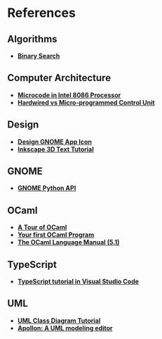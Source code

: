 # References

## Algorithms

- **[Binary Search](https://www.tutorialspoint.com/data_structures_algorithms/binary_search_algorithm.htm)**

## Computer Architecture

- **[Microcode in Intel 8086 Processor](https://www.righto.com/2022/11/how-8086-processors-microcode-engine.html)**
- **[Hardwired vs Micro-programmed Control Unit](https://www.geeksforgeeks.org/computer-organization-hardwired-vs-micro-programmed-control-unit/)**

## Design

- **[Design GNOME App Icon](https://blogs.gnome.org/tbernard/2019/12/30/designing-an-icon-for-your-app/)**
- **[Inkscape 3D Text Tutorial](https://www.youtube.com/watch?app=desktop&v=FcwoFAqHXv0)**

## GNOME

- **[GNOME Python API](https://amolenaar.pages.gitlab.gnome.org/pygobject-docs/)**

## OCaml

- **[A Tour of OCaml](https://ocaml.org/docs/tour-of-ocaml#tour-of-ocaml)**
- **[Your first OCaml Program](https://ocaml.org/docs/your-first-program)**
- **[The OCaml Language Manual (5.1)](https://v2.ocaml.org/releases/5.1/htmlman/index.html)**

## TypeScript

- **[TypeScript tutorial in Visual Studio Code](https://code.visualstudio.com/docs/typescript/typescript-tutorial)**

## UML

- **[UML Class Diagram Tutorial](https://www.visual-paradigm.com/guide/uml-unified-modeling-language/uml-class-diagram-tutorial/)**
- **[Apollon: A UML modeling editor](https://apollon.ase.in.tum.de/)**

